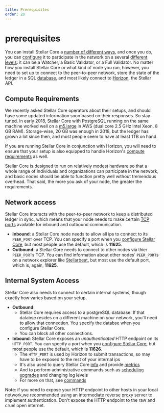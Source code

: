 ```yaml
---
title: Prerequisites
order: 20
---
```


# prerequisites

You can install Stellar Core a [number of different ways](installation.md), and once you do, you can [configure](configuring.md) it to participate in the network on a several [different levels](index.md#types-of-nodes): it can be a Watcher, a Basic Validator, or a Full Validator. No matter how you install Stellar Core or what kind of node you run, however, you need to set up to connect to the peer-to-peer network, store the state of the ledger in a SQL [database](configuring.md#database), and most likely connect to [Horizon](../../api/introduction/index.md), the Stellar API.

## Compute Requirements

We recently asked Stellar Core operators about their setups, and should have some updated information soon based on their responses. So stay tuned. In early 2018, Stellar Core with PostgreSQL running on the same machine worked well on a [m5.large](https://aws.amazon.com/ec2/instance-types/m5/) in AWS \(dual core 2.5 GHz Intel Xeon, 8 GB RAM\). Storage-wise, 20 GB was enough in 2018, but the ledger has grown a lot since then, and most people seem to have at least 1TB on hand.

If you are running Stellar Core in conjunction with Horizon, you will need to ensure that your setup is also equipped to handle Horizon's [compute requirements](../run-api-server/prerequisites.md) as well.

Stellar Core is designed to run on relatively modest hardware so that a whole range of individuals and organizations can participate in the network, and basic nodes should be able to function pretty well without tremendous overhead. That said, the more you ask of your node, the greater the requirements.

## Network access

Stellar Core interacts with the peer-to-peer network to keep a distributed ledger in sync, which means that your node needs to make certain [TCP ports](https://en.wikipedia.org/wiki/Transmission_Control_Protocol#TCP_ports) available for inbound and outbound communication.

* **Inbound**: a Stellar Core node needs to allow all ips to connect to its `PEER_PORT` over TCP. You can specify a port when you [configure Stellar Core](configuring.md), but most people use the default, which is **11625**.
* **Outbound**: a Stellar Core needs to connect to other nodes via thier `PEER_PORT`s TCP. You can find information about other nodes' `PEER_PORT`s on a network explorer like [Stellarbeat](https://stellarbeat.io/), but most use the default port, which is, again, **11625**.

## Internal System Access

Stellar Core also needs to connect to certain internal systems, though exactly how varies based on your setup.

* **Outbound**:
  * Stellar Core requires access to a postgreSQL database. If that databse resides on a different machine on your network, you'll need to allow that connection. You specify the databse when you configure Stellar Core.
  * You can block all other connections.
* **Inbound**: Stellar Core exposes an _unauthenticated_ HTTP endpoint on its `HTTP_PORT`. You can specify a port when you [configure Stellar Core](configuring.md), but most people use the default, which is **11626**.
  * The `HTTP_PORT` is used by Horizon to submit transactions, so may have to be exposed to the rest of your internal ips
  * It's also used to query Stellar Core [info](commands.md) and provide [metrics](monitoring.md)
  * And to perform administrative commands such as [scheduling upgrades](network-upgrades.md) and changing log levels
  * For more on that, see [commands](commands.md)

Note: if you need to expose your HTTP endpoint to other hosts in your local network,we recommended using an intermediate reverse proxy server to implement authentication. Don't expose the HTTP endpoint to the raw and cruel open internet.

